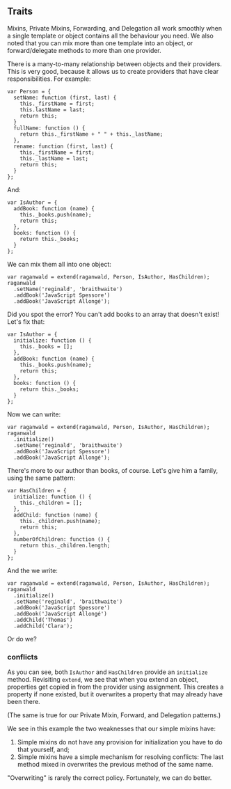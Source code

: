 ## Traits

Mixins, Private Mixins, Forwarding, and Delegation all work smoothly when a single template or object contains all the behaviour you need. We also noted that you can mix more than one template into an object, or forward/delegate methods to more than one provider.

There is a many-to-many relationship between objects and their providers. This is very good, because it allows us to create providers that have clear responsibilities. For example:

~~~~~~~~
var Person = {
  setName: function (first, last) {
    this._firstName = first;
    this.lastName = last;
    return this;
  }
  fullName: function () {
    return this._firstName + " " + this._lastName;
  },
  rename: function (first, last) {
    this._firstName = first;
    this._lastName = last;
    return this;
  }
};
~~~~~~~~

And:

~~~~~~~~
var IsAuthor = {
  addBook: function (name) {
    this._books.push(name);
    return this;
  },
  books: function () {
    return this._books;
  }
};
~~~~~~~~

We can mix them all into one object:

~~~~~~~~
var raganwald = extend(raganwald, Person, IsAuthor, HasChildren);
raganwald
  .setName('reginald', 'braithwaite')
  .addBook('JavaScript Spessore')
  .addBook('JavaScript Allongé');
~~~~~~~~

Did you spot the error? You can't add books to an array that doesn't exist! Let's fix that:

~~~~~~~~
var IsAuthor = {
  initialize: function () {
    this._books = [];
  },
  addBook: function (name) {
    this._books.push(name);
    return this;
  },
  books: function () {
    return this._books;
  }
};
~~~~~~~~

Now we can write:

~~~~~~~~
var raganwald = extend(raganwald, Person, IsAuthor, HasChildren);
raganwald
  .initialize()
  .setName('reginald', 'braithwaite')
  .addBook('JavaScript Spessore')
  .addBook('JavaScript Allongé');
~~~~~~~~

There's more to our author than books, of course. Let's give him a family, using the same pattern:

~~~~~~~~
var HasChildren = {
  initialize: function () {
    this._children = [];
  },
  addChild: function (name) {
    this._children.push(name);
    return this;
  },
  numberOfChildren: function () {
    return this._children.length;
  }
};
~~~~~~~~

And the we write:

~~~~~~~~
var raganwald = extend(raganwald, Person, IsAuthor, HasChildren);
raganwald
  .initialize()
  .setName('reginald', 'braithwaite')
  .addBook('JavaScript Spessore')
  .addBook('JavaScript Allongé')
  .addChild('Thomas')
  .addChild('Clara');
~~~~~~~~

Or do we?

### conflicts

As you can see, both `IsAuthor` and `HasChildren` provide an `initialize` method. Revisiting `extend`, we see that when you extend an object, properties get copied in from the provider using assignment. This creates a property if none existed, but it overwrites a property that may already have been there.

(The same is true for our Private Mixin, Forward, and Delegation patterns.)

We see in this example the two weaknesses that our simple mixins have:

1. Simple mixins do not have any provision for initialization you have to do that yourself, and;
2. Simple mixins have a simple mechanism for resolving conflicts: The last method mixed in overwrites the previous method of the same name.

"Overwriting" is rarely the correct policy. Fortunately, we can do better.
